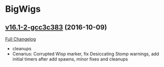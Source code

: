 # BigWigs

## [v16.1-2-gcc3c383](https://github.com/BigWigsMods/BigWigs/tree/cc3c3838dcc40ee2a3c13a4061d94c0b7db98dd4) (2016-10-09) [](#top)
[Full Changelog](https://github.com/BigWigsMods/BigWigs/compare/v16.1...cc3c3838dcc40ee2a3c13a4061d94c0b7db98dd4)

-   cleanups  
-   Cenarius: Corrupted Wisp marker, fix Desiccating Stomp warnings, add initial timers after add spawns, minor fixes and cleanups  
